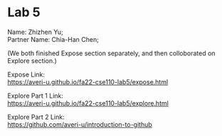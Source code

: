 # Lab 5 
Name: Zhizhen Yu;  
Partner Name: Chia-Han Chen;  
  
(We both finished Expose section separately, 
and then colloborated on Explore section.)  
  
Expose Link:  
https://averi-u.github.io/fa22-cse110-lab5/expose.html  
  
Explore Part 1 Link:  
https://averi-u.github.io/fa22-cse110-lab5/explore.html  
  
Explore Part 2 Link:  
https://github.com/averi-u/introduction-to-github